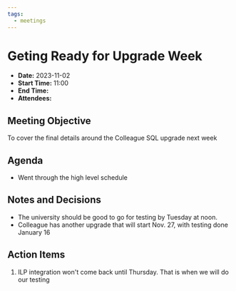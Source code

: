 ```yaml
---
tags:
  - meetings
---
```

# Geting Ready for Upgrade Week
- **Date:** 2023-11-02
- **Start Time:** 11:00
- **End Time:**
- **Attendees:** 

## Meeting Objective
To cover the final details around the Colleague SQL upgrade next week

## Agenda
- Went through the high level schedule

## Notes and Decisions
- The university should be good to go for testing by Tuesday at noon.
- Colleague has another upgrade that will start Nov. 27, with testing done January 16

## Action Items
1. ILP integration won't come back until Thursday. That is when we will do our testing